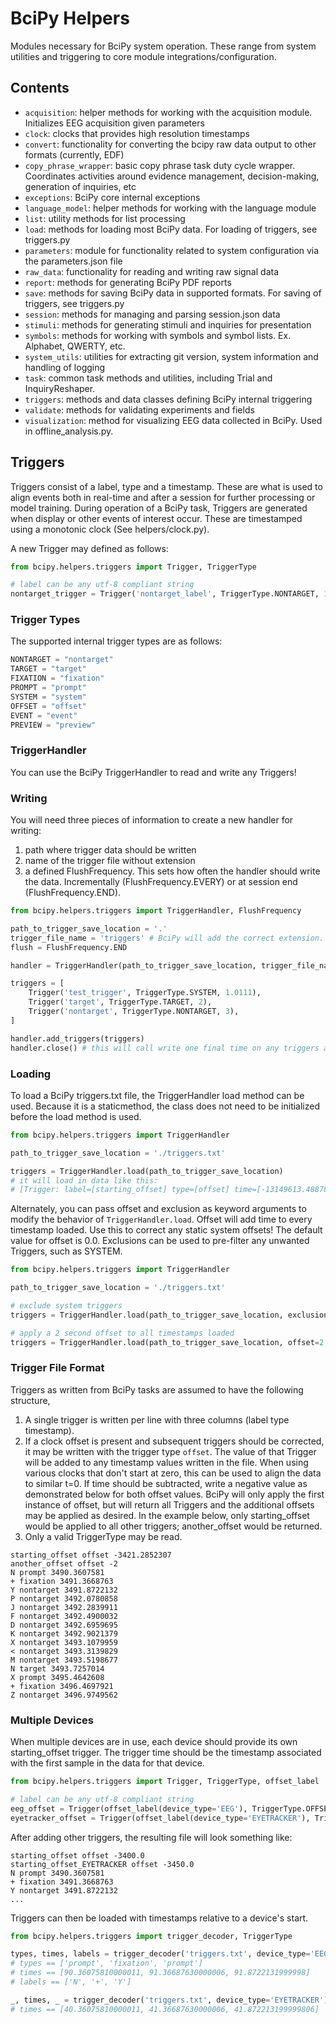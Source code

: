 # BciPy Helpers

Modules necessary for BciPy system operation. These range from system utilities and triggering to core module integrations/configuration.

## Contents

- `acquisition`: helper methods for working with the acquisition module. Initializes EEG acquisition given parameters
- `clock`: clocks that provides high resolution timestamps
- `convert`: functionality for converting the bcipy raw data output to other formats (currently, EDF)
- `copy_phrase_wrapper`: basic copy phrase task duty cycle wrapper. Coordinates activities around evidence management, decision-making, generation of inquiries, etc
- `exceptions`: BciPy core internal exceptions
- `language_model`: helper methods for working with the language module
- `list`: utility methods for list processing
- `load`: methods for loading most BciPy data. For loading of triggers, see triggers.py
- `parameters`: module for functionality related to system configuration via the parameters.json file
- `raw_data`: functionality for reading and writing raw signal data
- `report`: methods for generating BciPy PDF reports
- `save`: methods for saving BciPy data in supported formats. For saving of triggers, see triggers.py
- `session`: methods for managing and parsing session.json data
- `stimuli`: methods for generating stimuli and inquiries for presentation
- `symbols`: methods for working with symbols and symbol lists. Ex. Alphabet, QWERTY, etc.
- `system_utils`: utilities for extracting git version, system information and handling of logging
- `task`: common task methods and utilities, including Trial and InquiryReshaper.
- `triggers`: methods and data classes defining BciPy internal triggering
- `validate`: methods for validating experiments and fields
- `visualization`: method for visualizing EEG data collected in BciPy. Used in offline_analysis.py.


## Triggers

Triggers consist of a label, type and a timestamp. These are what is used to align events both in real-time and after a session for further processing or model training. During operation of a BciPy task, Triggers are generated when display or other events of interest occur. These are timestamped using a monotonic clock (See helpers/clock.py).

A new Trigger may defined as follows:
```python
from bcipy.helpers.triggers import Trigger, TriggerType

# label can be any utf-8 compliant string
nontarget_trigger = Trigger('nontarget_label', TriggerType.NONTARGET, 1.0111)
```

### Trigger Types

The supported internal trigger types are as follows:

```python
NONTARGET = "nontarget"
TARGET = "target"
FIXATION = "fixation"
PROMPT = "prompt"
SYSTEM = "system"
OFFSET = "offset"
EVENT = "event"
PREVIEW = "preview"
```

### TriggerHandler

You can use the BciPy TriggerHandler to read and write any Triggers!

### Writing

You will need three pieces of information to create a new handler for writing:

1. path where trigger data should be written
2. name of the trigger file without extension
3. a defined FlushFrequency. This sets how often the handler should write the data. Incrementally (FlushFrequency.EVERY) or at session end (FlushFrequency.END).

```python
from bcipy.helpers.triggers import TriggerHandler, FlushFrequency

path_to_trigger_save_location = '.'
trigger_file_name = 'triggers' # BciPy will add the correct extension. Currently, .txt is used.
flush = FlushFrequency.END

handler = TriggerHandler(path_to_trigger_save_location, trigger_file_name, flush)

triggers = [
    Trigger('test_trigger', TriggerType.SYSTEM, 1.0111),
    Trigger('target', TriggerType.TARGET, 2),
    Trigger('nontarget', TriggerType.NONTARGET, 3),
]

handler.add_triggers(triggers)
handler.close() # this will call write one final time on any triggers added since last flush
```


### Loading

To load a BciPy triggers.txt file, the TriggerHandler load method can be used. Because it is a staticmethod, the class does not need to be initialized before the load method is used.

```python
from bcipy.helpers.triggers import TriggerHandler

path_to_trigger_save_location = './triggers.txt'

triggers = TriggerHandler.load(path_to_trigger_save_location)
# it will load in data like this:
# [Trigger: label=[starting_offset] type=[offset] time=[-13149613.488788936], Trigger: label=[x] type=[prompt] time=[4.96745322458446]]
```

Alternately, you can pass offset and exclusion as keyword arguments to modify the behavior of `TriggerHandler.load`. Offset will add time to every timestamp loaded. Use this to correct any static system offsets! The default value for offset is 0.0. Exclusions can be used to pre-filter any unwanted Triggers, such as SYSTEM.

```python
from bcipy.helpers.triggers import TriggerHandler

path_to_trigger_save_location = './triggers.txt'

# exclude system triggers
triggers = TriggerHandler.load(path_to_trigger_save_location, exclusion=[TriggerType.SYSTEM])

# apply a 2 second offset to all timestamps loaded
triggers = TriggerHandler.load(path_to_trigger_save_location, offset=2.0)
```

### Trigger File Format

Triggers as written from BciPy tasks are assumed to have the following structure,

1. A single trigger is written per line with three columns (label type timestamp).
2. If a clock offset is present and subsequent triggers should be corrected, it may be written with the trigger type `offset`. The value of that Trigger will be added to any timestamp values written in the file. When using various clocks that don't start at zero, this can be used to align the data to similar t=0. If time should be subtracted, write a negative value as demonstrated below for both offset values. BciPy will only apply the first instance of offset, but will return all Triggers and the additional offsets may be applied as desired. In the example below, only starting_offset would be applied to all other triggers; another_offset would be returned.
3. Only a valid TriggerType may be read.

```
starting_offset offset -3421.2852307
another_offset offset -2
N prompt 3490.3607581
+ fixation 3491.3668763
Y nontarget 3491.8722132
P nontarget 3492.0780858
J nontarget 3492.2839911
F nontarget 3492.4900032
D nontarget 3492.6959695
K nontarget 3492.9021379
X nontarget 3493.1079959
< nontarget 3493.3139829
M nontarget 3493.5198677
N target 3493.7257014
X prompt 3495.4642608
+ fixation 3496.4697921
Z nontarget 3496.9749562
```

### Multiple Devices

When multiple devices are in use, each device should provide its own starting_offset trigger. The trigger time should be the timestamp associated with the first sample in the data for that device.

```python
from bcipy.helpers.triggers import Trigger, TriggerType, offset_label

# label can be any utf-8 compliant string
eeg_offset = Trigger(offset_label(device_type='EEG'), TriggerType.OFFSET, -3400.0)
eyetracker_offset = Trigger(offset_label(device_type='EYETRACKER'), TriggerType.OFFSET, -3450.0)
```

After adding other triggers, the resulting file will look something like:

```
starting_offset offset -3400.0
starting_offset_EYETRACKER offset -3450.0
N prompt 3490.3607581
+ fixation 3491.3668763
Y nontarget 3491.8722132
...
```

Triggers can then be loaded with timestamps relative to a device's start.

```python
from bcipy.helpers.triggers import trigger_decoder, TriggerType

types, times, labels = trigger_decoder('triggers.txt', device_type='EEG')
# types == ['prompt', 'fixation', 'prompt']
# times == [90.36075810000011, 91.36687630000006, 91.8722131999998]
# labels == ['N', '+', 'Y']

_, times, _ = trigger_decoder('triggers.txt', device_type='EYETRACKER')
# times == [40.36075810000011, 41.36687630000006, 41.872213199999806]
```
